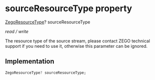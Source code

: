 


# sourceResourceType property







[ZegoResourceType](../../zego_uikit_prebuilt_live_audio_room/ZegoResourceType.md)? sourceResourceType
  
_<span class="feature">read / write</span>_



<p>The resource type of the source stream, please contact ZEGO technical support if you need to use it, otherwise this parameter can be ignored.</p>



## Implementation

```dart
ZegoResourceType? sourceResourceType;
```







